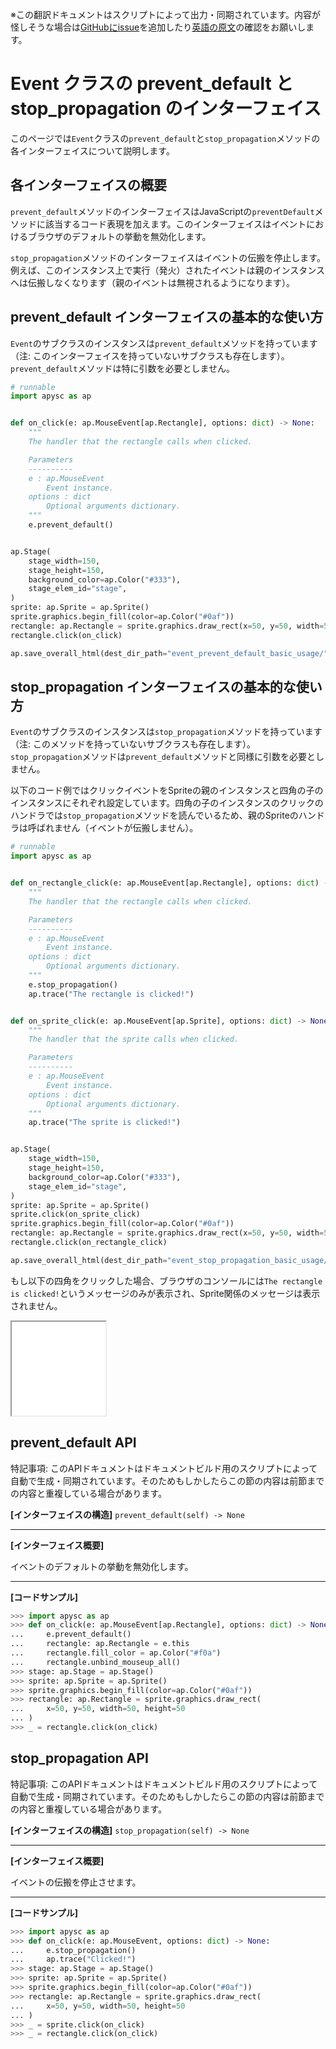 <span class="inconspicuous-txt">※この翻訳ドキュメントはスクリプトによって出力・同期されています。内容が怪しそうな場合は<a href="https://github.com/simon-ritchie/apysc/issues" target="_blank">GitHubにissue</a>を追加したり[英語の原文](https://simon-ritchie.github.io/apysc/en/event_prevent_default_and_stop_propagation.html)の確認をお願いします。</span>

# Event クラスの prevent_default と stop_propagation のインターフェイス

このページでは`Event`クラスの`prevent_default`と`stop_propagation`メソッドの各インターフェイスについて説明します。

## 各インターフェイスの概要

`prevent_default`メソッドのインターフェイスはJavaScriptの`preventDefault`メソッドに該当するコード表現を加えます。このインターフェイスはイベントにおけるブラウザのデフォルトの挙動を無効化します。

`stop_propagation`メソッドのインターフェイスはイベントの伝搬を停止します。例えば、このインスタンス上で実行（発火）されたイベントは親のインスタンスへは伝搬しなくなります（親のイベントは無視されるようになります）。

## prevent_default インターフェイスの基本的な使い方

`Event`のサブクラスのインスタンスは`prevent_default`メソッドを持っています（注: このインターフェイスを持っていないサブクラスも存在します）。`prevent_default`メソッドは特に引数を必要としません。

```py
# runnable
import apysc as ap


def on_click(e: ap.MouseEvent[ap.Rectangle], options: dict) -> None:
    """
    The handler that the rectangle calls when clicked.

    Parameters
    ----------
    e : ap.MouseEvent
        Event instance.
    options : dict
        Optional arguments dictionary.
    """
    e.prevent_default()


ap.Stage(
    stage_width=150,
    stage_height=150,
    background_color=ap.Color("#333"),
    stage_elem_id="stage",
)
sprite: ap.Sprite = ap.Sprite()
sprite.graphics.begin_fill(color=ap.Color("#0af"))
rectangle: ap.Rectangle = sprite.graphics.draw_rect(x=50, y=50, width=50, height=50)
rectangle.click(on_click)

ap.save_overall_html(dest_dir_path="event_prevent_default_basic_usage/")
```

## stop_propagation インターフェイスの基本的な使い方

`Event`のサブクラスのインスタンスは`stop_propagation`メソッドを持っています（注: このメソッドを持っていないサブクラスも存在します）。`stop_propagation`メソッドは`prevent_default`メソッドと同様に引数を必要としません。

以下のコード例ではクリックイベントをSpriteの親のインスタンスと四角の子のインスタンスにそれぞれ設定しています。四角の子のインスタンスのクリックのハンドラでは`stop_propagation`メソッドを読んでいるため、親のSpriteのハンドラは呼ばれません（イベントが伝搬しません）。

```py
# runnable
import apysc as ap


def on_rectangle_click(e: ap.MouseEvent[ap.Rectangle], options: dict) -> None:
    """
    The handler that the rectangle calls when clicked.

    Parameters
    ----------
    e : ap.MouseEvent
        Event instance.
    options : dict
        Optional arguments dictionary.
    """
    e.stop_propagation()
    ap.trace("The rectangle is clicked!")


def on_sprite_click(e: ap.MouseEvent[ap.Sprite], options: dict) -> None:
    """
    The handler that the sprite calls when clicked.

    Parameters
    ----------
    e : ap.MouseEvent
        Event instance.
    options : dict
        Optional arguments dictionary.
    """
    ap.trace("The sprite is clicked!")


ap.Stage(
    stage_width=150,
    stage_height=150,
    background_color=ap.Color("#333"),
    stage_elem_id="stage",
)
sprite: ap.Sprite = ap.Sprite()
sprite.click(on_sprite_click)
sprite.graphics.begin_fill(color=ap.Color("#0af"))
rectangle: ap.Rectangle = sprite.graphics.draw_rect(x=50, y=50, width=50, height=50)
rectangle.click(on_rectangle_click)

ap.save_overall_html(dest_dir_path="event_stop_propagation_basic_usage/")
```

もし以下の四角をクリックした場合、ブラウザのコンソールには`The rectangle is clicked!`というメッセージのみが表示され、Sprite関係のメッセージは表示されません。

<iframe src="static/event_stop_propagation_basic_usage/index.html" width="150" height="150"></iframe>

## prevent_default API

<span class="inconspicuous-txt">特記事項: このAPIドキュメントはドキュメントビルド用のスクリプトによって自動で生成・同期されています。そのためもしかしたらこの節の内容は前節までの内容と重複している場合があります。</span>

**[インターフェイスの構造]** `prevent_default(self) -> None`<hr>

**[インターフェイス概要]**

イベントのデフォルトの挙動を無効化します。<hr>

**[コードサンプル]**

```py
>>> import apysc as ap
>>> def on_click(e: ap.MouseEvent[ap.Rectangle], options: dict) -> None:
...     e.prevent_default()
...     rectangle: ap.Rectangle = e.this
...     rectangle.fill_color = ap.Color("#f0a")
...     rectangle.unbind_mouseup_all()
>>> stage: ap.Stage = ap.Stage()
>>> sprite: ap.Sprite = ap.Sprite()
>>> sprite.graphics.begin_fill(color=ap.Color("#0af"))
>>> rectangle: ap.Rectangle = sprite.graphics.draw_rect(
...     x=50, y=50, width=50, height=50
... )
>>> _ = rectangle.click(on_click)
```

## stop_propagation API

<span class="inconspicuous-txt">特記事項: このAPIドキュメントはドキュメントビルド用のスクリプトによって自動で生成・同期されています。そのためもしかしたらこの節の内容は前節までの内容と重複している場合があります。</span>

**[インターフェイスの構造]** `stop_propagation(self) -> None`<hr>

**[インターフェイス概要]**

イベントの伝搬を停止させます。<hr>

**[コードサンプル]**

```py
>>> import apysc as ap
>>> def on_click(e: ap.MouseEvent, options: dict) -> None:
...     e.stop_propagation()
...     ap.trace("Clicked!")
>>> stage: ap.Stage = ap.Stage()
>>> sprite: ap.Sprite = ap.Sprite()
>>> sprite.graphics.begin_fill(color=ap.Color("#0af"))
>>> rectangle: ap.Rectangle = sprite.graphics.draw_rect(
...     x=50, y=50, width=50, height=50
... )
>>> _ = sprite.click(on_click)
>>> _ = rectangle.click(on_click)
```